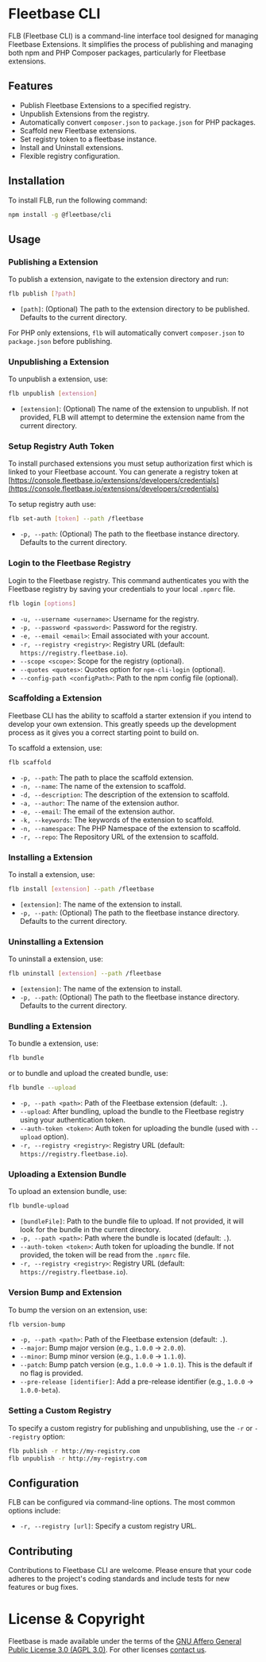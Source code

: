 # Fleetbase CLI

FLB (Fleetbase CLI) is a command-line interface tool designed for managing Fleetbase Extensions. It simplifies the process of publishing and managing both npm and PHP Composer packages, particularly for Fleetbase extensions.

## Features

- Publish Fleetbase Extensions to a specified registry.
- Unpublish Extensions from the registry.
- Automatically convert `composer.json` to `package.json` for PHP packages.
- Scaffold new Fleetbase extensions.
- Set registry token to a fleetbase instance.
- Install and Uninstall extensions.
- Flexible registry configuration.

## Installation

To install FLB, run the following command:

```bash
npm install -g @fleetbase/cli
```

## Usage

### Publishing a Extension

To publish a extension, navigate to the extension directory and run:

```bash
flb publish [?path]
```

- `[path]`: (Optional) The path to the extension directory to be published. Defaults to the current directory.

For PHP only extensions, `flb` will automatically convert `composer.json` to `package.json` before publishing.

### Unpublishing a Extension

To unpublish a extension, use:

```bash
flb unpublish [extension]
```

- `[extension]`: (Optional) The name of the extension to unpublish. If not provided, FLB will attempt to determine the extension name from the current directory.

### Setup Registry Auth Token

To install purchased extensions you must setup authorization first which is linked to your Fleetbase account. You can generate a registry token at [https://console.fleetbase.io/extensions/developers/credentials](https://console.fleetbase.io/extensions/developers/credentials)

To setup registry auth use:

```bash
flb set-auth [token] --path /fleetbase
```

- `-p, --path`: (Optional) The path to the fleetbase instance directory. Defaults to the current directory.

### Login to the Fleetbase Registry

Login to the Fleetbase registry. This command authenticates you with the Fleetbase registry by saving your credentials to your local `.npmrc` file.

```bash
flb login [options]
```

- `-u, --username <username>`: Username for the registry.
- `-p, --password <password>`: Password for the registry.
- `-e, --email <email>`: Email associated with your account.
- `-r, --registry <registry>`: Registry URL (default: `https://registry.fleetbase.io`).
- `--scope <scope>`: Scope for the registry (optional).
- `--quotes <quotes>`: Quotes option for `npm-cli-login` (optional).
- `--config-path <configPath>`: Path to the npm config file (optional).

### Scaffolding a Extension

Fleetbase CLI has the ability to scaffold a starter extension if you intend to develop your own extension. This greatly speeds up the development process as it gives you a correct starting point to build on.

To scaffold a extension, use: 

```bash
flb scaffold
```

- `-p, --path`: The path to place the scaffold extension.
- `-n, --name`: The name of the extension to scaffold.
- `-d, --description`: The description of the extension to scaffold.
- `-a, --author`: The name of the extension author.
- `-e, --email`: The email of the extension author.
- `-k, --keywords`: The keywords of the extension to scaffold.
- `-n, --namespace`: The PHP Namespace of the extension to scaffold.
- `-r, --repo`: The Repository URL of the extension to scaffold.

### Installing a Extension

To install a extension, use: 

```bash
flb install [extension] --path /fleetbase
```

- `[extension]`: The name of the extension to install.
- `-p, --path`: (Optional) The path to the fleetbase instance directory. Defaults to the current directory.

### Uninstalling a Extension

To uninstall a extension, use: 

```bash
flb uninstall [extension] --path /fleetbase
```

- `[extension]`: The name of the extension to install.
- `-p, --path`: (Optional) The path to the fleetbase instance directory. Defaults to the current directory.

### Bundling a Extension

To bundle a extension, use: 

```bash
flb bundle
```

or to bundle and upload the created bundle, use:

```bash
flb bundle --upload
```

- `-p, --path <path>`: Path of the Fleetbase extension (default: `.`).
- `--upload`: After bundling, upload the bundle to the Fleetbase registry using your authentication token.
- `--auth-token <token>`: Auth token for uploading the bundle (used with `--upload` option).
- `-r, --registry <registry>`: Registry URL (default: `https://registry.fleetbase.io`).

### Uploading a Extension Bundle

To upload an extension bundle, use:

```bash
flb bundle-upload
```

- `[bundleFile]`: Path to the bundle file to upload. If not provided, it will look for the bundle in the current directory.
- `-p, --path <path>`: Path where the bundle is located (default: `.`).
- `--auth-token <token>`: Auth token for uploading the bundle. If not provided, the token will be read from the `.npmrc` file.
- `-r, --registry <registry>`: Registry URL (default: `https://registry.fleetbase.io`).

### Version Bump and Extension

To bump the version on an extension, use:

```bash
flb version-bump
```

- `-p, --path <path>`: Path of the Fleetbase extension (default: `.`).
- `--major`: Bump major version (e.g., `1.0.0` → `2.0.0`).
- `--minor`: Bump minor version (e.g., `1.0.0` → `1.1.0`).
- `--patch`: Bump patch version (e.g., `1.0.0` → `1.0.1`). This is the default if no flag is provided.
- `--pre-release [identifier]`: Add a pre-release identifier (e.g., `1.0.0` → `1.0.0-beta`).

### Setting a Custom Registry

To specify a custom registry for publishing and unpublishing, use the `-r` or `--registry` option:

```bash
flb publish -r http://my-registry.com
flb unpublish -r http://my-registry.com
```

## Configuration

FLB can be configured via command-line options. The most common options include:

- `-r, --registry [url]`: Specify a custom registry URL.

## Contributing

Contributions to Fleetbase CLI are welcome. Please ensure that your code adheres to the project's coding standards and include tests for new features or bug fixes.

# License & Copyright

Fleetbase is made available under the terms of the <a href="https://www.gnu.org/licenses/agpl-3.0.html" target="_blank">GNU Affero General Public License 3.0 (AGPL 3.0)</a>. For other licenses <a href="mailto:hello@fleetbase.io" target="_blank">contact us</a>.
